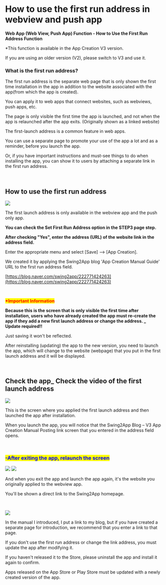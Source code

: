 # How to use the first run address in webview and push app

**Web App (Web View, Push App) Function - How to Use the First Run Address Function**

\*This function is available in the App Creation V3 version.

If you are using an older version (V2), please switch to V3 and use it.

### What is the first run address?

The first run address is the separate web page that is only shown the first time installation in the app in addition to the website associated with the app(from which the app is created).

You can apply it to web apps that connect websites, such as webviews, push apps, etc.

The page is only visible the first time the app is launched, and not when the app is relaunched after the app exits. (Originally shown as a linked website)

The first-launch address is a common feature in web apps.

You can use a separate page to promote your use of the app a lot and as a reminder, before you launch the app.

Or, if you have important instructions and must-see things to do when installing the app, you can show it to users by attaching a separate link in the first run address.

​

## How to use the first run address

![](../../../.gitbook/assets/Untitled-2-fasd.png)

The first launch address is only available in the webview app and the push only app.

**You can check the Set First Run Address option in the STEP3 page step.**

**After checking "Yes", enter the address (URL) of the website link in the address field.**

Enter the appropriate menu and select \[Save] –> \[App Creation].

We created it by applying the Swing2App blog 'App Creation Manual Guide' URL to the first run address field.

[https://blog.naver.com/swing2app/222771424263](https://blog.naver.com/swing2app/222771424263)

​

<mark style="color:red;">**\*Important Information**</mark>

**Because this is the screen that is only visible the first time after installation, users who have already created the app must re-create the app if they add a new first launch address or change the address. \_ Update required!!**

Just saving it won't be reflected.

After reinstalling (updating) the app to the new version, you need to launch the app, which will change to the website (webpage) that you put in the first launch address and it will be displayed.

​

## Check the app\_ Check the video of the first launch address

![](../../../.gitbook/assets/Screenrecorder-2023-08-29-01-35-19-871.gif)

This is the screen where you applied the first launch address and then launched the app after installation.

When you launch the app, you will notice that the Swing2App Blog – V3 App Creation Manual Posting link screen that you entered in the address field opens.

​

### <mark style="color:blue;">**-**</mark><mark style="color:blue;">After exiting the app, relaunch the screen</mark>

![](https://postfiles.pstatic.net/MjAyMjA2MTZfMjQ0/MDAxNjU1MzYzNDY0NDcy.9iV6jt5XJj-dhzmQJ5VvLFBabTUOyRYp9qtnkWLoByMg.i5w5w9p64enW7uUegmJfrxN9zYLTSylJu8RxZ6F961Eg.GIF.swing2app/%EB%85%B9%ED%99%94\_2022\_06\_16\_16\_10\_48\_11.gif?type=w966) ![](../../../.gitbook/assets/Screenrecorder-2023-08-29-01-30-42-250.gif)

And when you exit the app and launch the app again, it's the website you originally applied to the webview app.

You'll be shown a direct link to the Swing2App homepage.

​

![](../../../.gitbook/assets/GVG-1.png)

In the manual I introduced, I put a link to my blog, but if you have created a separate page for introduction, we recommend that you enter a link to that page.

If you don't use the first run address or change the link address, you must update the app after modifying it.

If you haven't released it to the Store, please uninstall the app and install it again to confirm.

Apps released on the App Store or Play Store must be updated with a newly created version of the app.
